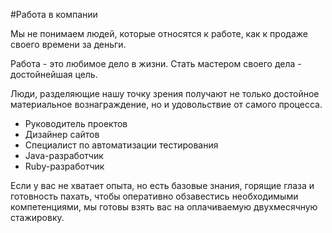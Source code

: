 #Работа в компании


Мы не понимаем людей, которые относятся к работе, как к продаже своего времени за деньги.

Работа - это любимое дело в жизни. Стать мастером своего дела - достойнейшая цель.

Люди, разделяющие нашу точку зрения получают не только достойное материальное вознаграждение, но и удовольствие от самого процесса.



- Руководитель проектов
- Дизайнер сайтов
- Специалист по автоматизации тестирования
- Java-разработчик
- Ruby-разработчик


Если у вас не хватает опыта, но есть базовые знания, горящие глаза и готовность пахать, чтобы оперативно обзавестись необходимыми компетенциями, мы готовы взять вас на оплачиваемую двухмесячную стажировку.

<!--
Если вы хотите присмотреться и понять, что из себя представляет работа в нашей компании &ndash; возможно у нас  найдется для вас место интерна.
-->
